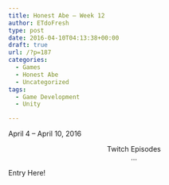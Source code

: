 ```yaml
---
title: Honest Abe – Week 12
author: ETdoFresh
type: post
date: 2016-04-10T04:13:38+00:00
draft: true
url: /?p=187
categories:
  - Games
  - Honest Abe
  - Uncategorized
tags:
  - Game Development
  - Unity

---
```

April 4 &#8211; April 10, 2016

<p style="text-align: center;">
  Twitch Episodes<br /> &#8230;
</p>

Entry Here!